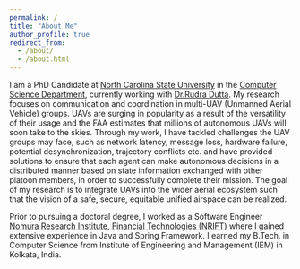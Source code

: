 ```yaml
---
permalink: /
title: "About Me"
author_profile: true
redirect_from: 
  - /about/
  - /about.html
---
```


I am a PhD Candidate at [North Carolina State University](https://www.ncsu.edu/) in the [Computer Science Department](https://www.csc.ncsu.edu/), currently working with [Dr.Rudra Dutta](https://dutta.wordpress.ncsu.edu/). My research focuses on communication and coordination in multi-UAV (Unmanned Aerial Vehicle) groups. UAVs are surging in popularity as a result of the versatility of their usage and the FAA estimates that millions of autonomous UAVs will soon take to the skies. Through my work, I have tackled challenges the UAV groups may face, such as network latency, message loss, hardware failure, potential desynchronization, trajectory conflicts etc. and have provided solutions to ensure that each agent can make autonomous decisions in a distributed manner based on state information exchanged with other platoon members, in order to successfully complete their mission. The goal of my research is to integrate UAVs into the wider aerial ecosystem such that the vision of a safe, secure, equitable unified airspace can be realized. 

Prior to pursuing a doctoral degree, I worked as a Software Engineer [Nomura Research Institute, Financial Technologies (NRIFT)](https://www.nrifintech.com/) where I gained extensive experience in Java and Spring Framework. I earned my B.Tech. in Computer Science from Institute of Engineering and Management (IEM) in Kolkata, India.

